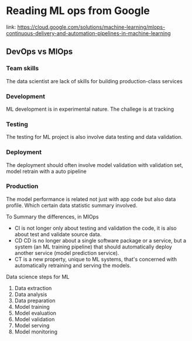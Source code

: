 # Reading ML ops from Google 

link: https://cloud.google.com/solutions/machine-learning/mlops-continuous-delivery-and-automation-pipelines-in-machine-learning

## DevOps vs MlOps

### Team skills
The data scientist are lack of skills for building production-class services 

### Development 
ML development is in experimental nature. The challege is at tracking

### Testing
The testing for ML project is also involve data testing and data validation. 

### Deployment 
The deployment should often involve model validation with validation set, model retrain with a auto pipeline 

### Production
The model performance is related not just with app code but also data profile. Which certain data statistic summary 
involved. 

To Summary the differences, in MlOps
*  CI is not longer only about testing and validation the code, it is also about test and validate source data. 
*  CD CD is no longer about a single software package or a service, but a system (an ML training pipeline) that should automatically deploy another service (model prediction service).
*  CT is a new property, unique to ML systems, that's concerned with automatically retraining and serving the models.


Data science steps for ML

1. Data extraction 
2. Data analysis 
3. Data preparation 
4. Model training 
5. Model evaluation 
6. Model validation 
7. Model serving 
8. Model monitoring 


 

 